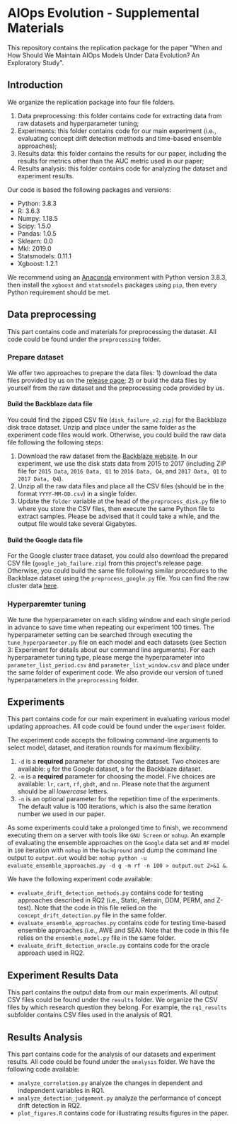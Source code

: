 # AIOps Evolution - Supplemental Materials
This repository contains the replication package for the paper "When and How Should We Maintain AIOps Models Under Data Evolution? An Exploratory Study".

## Introduction
We organize the replication package into four file folders.
1. Data preprocessing: this folder contains code for extracting data from raw datasets and hyperparameter tuning;
2. Experiments: this folder contains code for our main experiment (i.e., evaluating concept drift detection methods and time-based ensemble approaches);
4. Results data: this folder contains the results for our paper, including the results for metrics other than the AUC metric used in our paper;
3. Results analysis: this folder contains code for analyzing the dataset and experiment results.

Our code is based the following packages and versions:

- Python: 3.8.3
- R: 3.6.3
- Numpy: 1.18.5
- Scipy: 1.5.0
- Pandas: 1.0.5
- Sklearn: 0.0
- Mkl: 2019.0
- Statsmodels: 0.11.1
- Xgboost: 1.2.1

We recommend using an [Anaconda](https://docs.anaconda.com/anaconda/install/) environment with Python version 3.8.3, then install the `xgboost` and `statsmodels` packages using `pip`, then every Python requirement should be met.

## Data preprocessing
This part contains code and materials for preprocessing the dataset. All code could be found under the `preprocessing` folder.

### Prepare dataset
We offer two approaches to prepare the data files: 1) download the data files provided by us on the [release page](https://github.com/SAILResearch/suppmaterial-20-yingzhe-AIOpsEvolvability/releases/); 2) or build the data files by yourself from the raw dataset and the preprocessing code provided by us.

#### Build the Backblaze data file
You could find the zipped CSV file (`disk_failure_v2.zip`) for the Backblaze disk trace dataset. Unzip and place under the same folder as the experiment code files would work.
Otherwise, you could build the raw data file following the following steps:
1. Download the raw dataset from the [Backblaze website](https://www.backblaze.com/b2/hard-drive-test-data.html). 
   In our experiment, we use the disk stats data from 2015 to 2017 (including ZIP file for `2015 Data`, `2016 Data, Q1` to `2016 Data, Q4`, and `2017 Data, Q1` to `2017 Data, Q4`).
2. Unzip all the raw data files and place all the CSV files (should be in the format `YYYY-MM-DD.csv`) in a single folder.
3. Update the `folder` variable at the head of the `preprocess_disk.py` file to where you store the CSV files, then execute the same Python file to extract samples. 
   Please be advised that it could take a while, and the output file would take several Gigabytes.

#### Build the Google data file
For the Google cluster trace dataset, you could also download the prepared CSV file (`google_job_failure.zip`) from this project's release page.
Otherwise, you could build the same file following similar procedures to the Backblaze dataset using the `preprocess_google.py` file. You can find the raw cluster data [here](https://github.com/google/cluster-data/blob/master/ClusterData2011_2.md).

### Hyperparemter tuning
We tune the hyperparameter on each sliding window and each single period in advance to save time when repeating our experiment 100 times.
The hyperparameter setting can be searched through executing the `tune_hyperparameter.py` file on each model and each datasets (see Section 3: Experiment for details about our command line arguments). 
For each hyperparameter tuning type, please merge the hyperparameter into `parameter_list_period.csv` and `parameter_list_window.csv` and place under the same folder of experiment code.
We also provide our version of tuned hyperparameters in the `preprocessing` folder.

## Experiments
This part contains code for our main experiment in evaluating various model updating approaches. All code could be found under the `experiment` folder.

The experiment code accepts the following command-line arguments to select model, dataset, and iteration rounds for maximum flexibility.
1. `-d` is a **required** parameter for choosing the dataset. Two choices are available: `g` for the Google dataset, `b` for the Backblaze dataset.
2. `-m` is a **required** parameter for choosing the model. Five choices are available: `lr`, `cart`, `rf`, `gbdt`, and `nn`. Please note that the argument should be all *lowercase* letters.
3. `-n` is an optional parameter for the repetition time of the experiments. The default value is 100 iterations, which is also the same iteration number we used in our paper.

As some experiments could take a prolonged time to finish, we recommend executing them on a server with tools like `GNU Screen` or `nohup`. An example of evaluating the ensemble approaches on the `Google` data set and `RF` model in `100` iteration with `nohup` in the `background` and dump the command line output to `output.out` would be: `nohup python -u evaluate_ensemble_approaches.py -d g -m rf -n 100 > output.out 2>&1 &`.

We have the following experiment code available:
- `evaluate_drift_detection_methods.py` contains code for testing approaches described in RQ2 (i.e., Static, Retrain, DDM, PERM, and Z-test). Note that the code in this file relied on the `concept_drift_detection.py` file in the same folder.
- `evaluate_ensemble_approaches.py` contains code for testing time-based ensemble approaches (i.e., AWE and SEA). Note that the code in this file relies on the `ensemble_model.py` file in the same folder.
- `evaluate_drift_detection_oracle.py` contains code for the oracle approach used in RQ2.

## Experiment Results Data
This part contains the output data from our main experiments. All output CSV files could be found under the `results` folder.
We organize the CSV files by which research question they belong. For example, the `rq1_results` subfolder contains CSV files used in the analysis of RQ1.

## Results Analysis
This part contains code for the analysis of our datasets and experiment results. All code could be found under the `analysis` folder.
We have the following code available:
- `analyze_correlation.py` analyze the changes in dependent and independent variables in RQ1.
- `analyze_detection_judgement.py` analyze the performance of concept drift detection in RQ2.
- `plot_figures.R` contains code for illustrating results figures in the paper.

